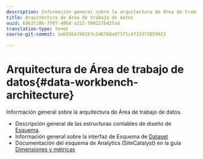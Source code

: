 ```yaml
---
description: Información general sobre la arquitectura de Área de trabajo de datos.
title: Arquitectura de Área de trabajo de datos
uuid: 68b3f20b-7707-49bd-a212-399227bd2fad
translation-type: tm+mt
source-git-commit: 1e65564796267c546768a97171c4f23373859923

---
```



# Arquitectura de Área de trabajo de datos{#data-workbench-architecture}

Información general sobre la arquitectura de Área de trabajo de datos.

* Descripción general de las estructuras contables de diseño de [Esquema](../../../home/dwb-implement-overview/dwb-implement-architecture/dwb-implement-arch-countable.md#concept-9b8b9c5e0f7341699e14bb9e3be56a51).
* Información general sobre la interfaz de Esquema de [Dataset](https://docs.adobe.com/content/help/en/data-workbench/using/client/admin-ui/c-dtst-sch-intrf.html)
* Documentación del esquema de Analytics (SiteCatalyst) en la guía [Dimensiones y métricas](/help/home/assets/dwb-analytics-implementation.pdf)

